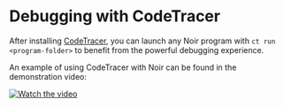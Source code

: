 # Debugging with CodeTracer

After installing [CodeTracer](https://github.com/metacraft-labs/codetracer),
you can launch any Noir program with `ct run <program-folder>` to benefit from
the powerful debugging experience.

An example of using CodeTracer with Noir can be found in the demonstration
video:

[![Watch the
video](https://img.youtube.com/vi/xZsJ55JVqmU/maxresdefault.jpg)](https://www.youtube.com/watch?v=xZsJ55JVqmU)

